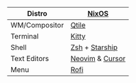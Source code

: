 | **Distro**    | [**NixOS**](https://nixos.org/)                                                                |
|---------------|------------------------------------------------------------------------------------------------|
| WM/Compositor | [Qtile](https://github.com/qtile/qtile)                                                |
| Terminal      | [Kitty](https://github.com/kovidgoyal/kitty)                                                   |
| Shell         | [Zsh](https://www.zsh.org/) + [Starship](https://github.com/starship/starship)                 |
| Text Editors  | [Neovim](https://github.com/neovim/neovim) & [Cursor](https://cursor.sh/)                      |
| Menu          | [Rofi](https://github.com/lbonn/rofi)                                                          |
